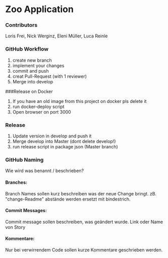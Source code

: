 # Zoo Application
### Contributors
Loris Frei, Nick Werginz, Eleni Müller, Luca Reinle
### GitHub Workflow
1. create new branch
2. implement your changes
3. commit and push
4. creat Pull-Request (with 1 reviewer)
5. Merge into develop


###Release on Docker
1. If you have an old image from this project on docker pls delete it
2. run docker-deploy script
3. Open browser on port 3000

### Release
1. Update version in develop and push it
2. Merge develop into Master (dont delete develop!)
3. run release script in package json (Master branch)

### GitHub Naming
Wie wird was benannt / beschrieben?

#### Branches:
Branch Names sollen kurz beschreiben was der neue Change bringt. 
zB. "change-Readme" abstände werden ersetzt mit bindestrich.

#### Commit Messages:
Commit message sollen beschreiben, was geändert wurde. Link oder Name von Story

#### Kommentare:
Nur bei verwirrendem Code sollen kurze Kommentare geschrieben werden.